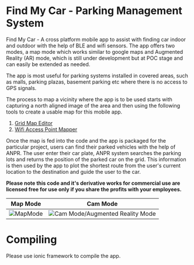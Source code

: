 
# Find My Car - Parking Management System

Find My Car - A cross platform mobile app to assist with finding car indoor and outdoor with the help of BLE and wifi sensors. The app offers two modes, a map mode which works similar to google maps and Augmented Reality (AR) mode, which is still under development but at POC stage and can easily be extended as needed.

The app is most useful for parking systems installed in covered areas, such as malls, parking plazas, basement parking etc where there is no access to GPS signals.

The process to map a vicinity where the app is to be used starts with capturing a north aligned image of the area and then using the following tools to create a usable map for this mobile app.

1. [Grid Map Editor](https://github.com/faisalthaheem/grid-map-editor)
2. [Wifi Access Point Mapper](https://github.com/faisalthaheem/wifi-access-point-mapper)

Once the map is fed into the code and the app is packaged for the particular project, users can find their parked vehicles with the help of ANPR. The user enter their car plate, ANPR system searches the parking lots and returns the position of the parked car on the grid. This information is then used by the app to plot the shortest route from the user's current location to the destination and guide the user to the car.

**Please note this code and it's derivative works for commercial use are licensed free for use only if you share the profits with your employees.**

|Map Mode|Cam Mode  |
|--|--|
| ![MapMode](https://cdn.rawgit.com/faisalthaheem/findmycar/91fb1cc1/demo/map/map.gif) | ![Cam Mode/Augmented Reality Mode](https://cdn.rawgit.com/faisalthaheem/findmycar/91fb1cc1/demo/cam/cam.gif) |

# Compiling
Please use ionic framework to compile the app.
